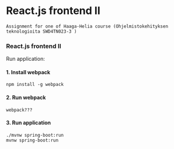 # React.js frontend II
    
    Assignment for one of Haaga-Helia course (Ohjelmistokehityksen teknologioita SWD4TN023-3 )

### React.js frontend II

Run application:

#### 1. Install webpack 
    
    npm install -g webpack
    
#### 2. Run webpack
    
    webpack???
    
#### 3. Run application

    ./mvnw spring-boot:run
    mvnw spring-boot:run